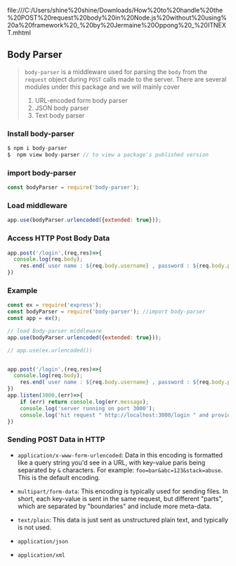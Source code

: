file:///C:/Users/shine%20shine/Downloads/How%20to%20handle%20the%20POST%20request%20body%20in%20Node.js%20without%20using%20a%20framework%20_%20by%20Jermaine%20Oppong%20_%20ITNEXT.mhtml

## Body Parser  

> `body-parser` is a middleware used for parsing the `body` from the `request` object during `POST` calls made to the server. There are several modules under this package and we will mainly cover
>
> 1. URL-encoded form body parser
> 2. JSON body parser
> 3. Text body parser



### Install body-parser

```js
$ npm i body-parser
$  npm view body-parser // to view a package's published version
```



### import body-parser 

```js
const bodyParser = require('body-parser');
```



### Load middleware

```js
app.use(bodyParser.urlencoded({extended: true}));
```



### Access  HTTP Post Body Data

```js
app.post('/login',(req,res)=>{
  console.log(req.body);
    res.end(`user name : ${req.body.username} , password : ${req.body.password}`)
})
```



### Example


```js
const ex = require('express');
const bodyParser = require('body-parser'); //import body-parser 
const app = ex();

// load Body-parser middleware 
app.use(bodyParser.urlencoded({extended: true}));

// app.use(ex.urlencoded())


app.post('/login',(req,res)=>{
  console.log(req.body);
    res.end(`user name : ${req.body.username} , password : ${req.body.password}`)
})
app.listen(3000,(err)=>{
    if (err) return console.log(err.message);
    console.log('server running on port 3000');
    console.log('hit request " http://localhost:3000/login " and provide username and password ');
})
```



### Sending POST Data in HTTP

- `application/x-www-form-urlencoded`: Data in this encoding is formatted like a query string you'd see in a URL, with key-value paris being separated by `&` characters. For example: `foo=bar&abc=123&stack=abuse`. This is the default encoding.
- `multipart/form-data`: This encoding is typically used for sending files. In short, each key-value is sent in the same request, but different "parts", which are separated by "boundaries" and include more meta-data.
- `text/plain`: This data is just sent as unstructured plain text, and typically is not used.

- `application/json`
- `application/xml`